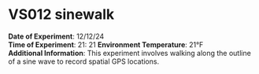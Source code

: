 # VS012 sinewalk

**Date of Experiment**: 12/12/24  
**Time of Experiment**: 21: 21
**Environment Temperature**: 21°F  
**Additional Information**: This experiment involves walking along the outline of a sine wave to record spatial GPS locations.
